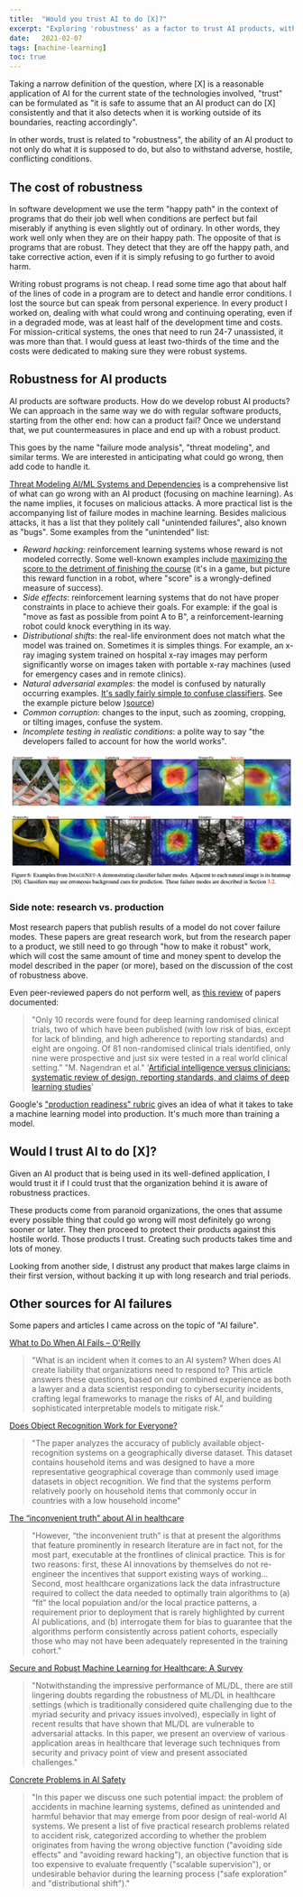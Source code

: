 ```yaml
---
title:  "Would you trust AI to do [X]?"
excerpt: "Exploring 'robustness' as a factor to trust AI products, with examples of how difficult it is to create robust AI products."
date:   2021-02-07
tags: [machine-learning]
toc: true
---
```


Taking a narrow definition  of the question, where [X] is a reasonable application of AI for the current state of the technologies involved, "trust" can be formulated as "it is safe to assume that an AI product can do [X] consistently and that it also detects when it is working outside of its boundaries, reacting accordingly".

In other words, trust is related to "robustness", the ability of an AI product to not only do what it is supposed to do, but also to withstand adverse, hostile, conflicting conditions.

<!--more-->

## The cost of robustness

In software development we use the term "happy path" in the context of programs that do their job well when conditions are perfect but fail miserably if anything is even slightly out of ordinary. In other words, they work well only when they are on their happy path. The opposite of that is programs that are robust. They detect that they are off the happy path, and take corrective action, even if it is simply refusing to go further to avoid harm.

Writing robust programs is not cheap. I read some time ago that about half of the lines of code in a program are to detect and handle error conditions. I lost the source but can speak from personal experience. In every product I worked on, dealing with what could wrong and continuing operating, even if in a degraded mode, was at least half of the development time and costs. For mission-critical systems, the ones that need to run 24-7 unassisted, it was more than that. I would guess at least two-thirds of the time and the costs were dedicated to making sure they were robust systems.

## Robustness for AI products

AI products are software products. How do we develop robust AI products? We can approach in the same way we do with regular software products, starting from the other end: how can a product fail? Once we understand that, we put countermeasures in place and end up with a robust product.

This goes by the name "failure mode analysis", "threat modeling", and similar terms. We are interested in anticipating what could go wrong, then add code to handle it.

[Threat Modeling AI/ML Systems and Dependencies](https://docs.microsoft.com/en-us/security/engineering/threat-modeling-aiml) is a comprehensive list of what can go wrong with an AI product (focusing on machine learning). As the name implies, it focuses on malicious attacks. A more practical list is the accompanying list of failure modes in machine learning. Besides malicious attacks, it has a list that they politely call "unintended failures", also known as "bugs". Some examples from the "unintended" list:

- _Reward hacking_: reinforcement learning systems whose reward is not modeled correctly. Some well-known examples include [maximizing the score to the detriment of finishing the course](https://openai.com/blog/faulty-reward-functions/) (it's in a game, but picture this reward function in a robot, where "score" is a wrongly-defined measure of success).
- _Side effects_: reinforcement learning systems that do not have proper constraints in place to achieve their goals. For example: if the goal is "move as fast as possible from point A to B", a reinforcement-learning robot could knock everything in its way.
- _Distributional shifts_: the real-life environment does not match what the model was trained on. Sometimes it is simples things. For example, an x-ray imaging system trained on hospital x-ray images may perform significantly worse on images taken with portable x-ray machines (used for emergency cases and in remote clinics).
- _Natural adversarial examples_: the model is confused by naturally occurring examples. [It's sadly fairly simple to confuse classifiers](https://arxiv.org/abs/1907.07174). See the example picture below )[source](https://arxiv.org/abs/1907.07174))
- _Common corruption_: changes to the input, such as zooming, cropping, or tilting images, confuse the system.
- _Incomplete testing in realistic conditions_: a polite way to say "the developers failed to account for how the world works".

![Natural Adversarial Examples](/images/2021-02-07/natural-adversaries-examples.png)

### Side note: research vs. production

Most research papers that publish results of a model do not cover failure modes. These papers are great research work, but from the research paper to a product, we still need to go through "how to make it robust" work, which will cost the same amount of time and money spent to develop the model described in the paper (or more), based on the discussion of the cost of robustness above.

Even peer-reviewed papers do not perform well, as [this review](https://www.bmj.com/content/368/bmj.m689) of papers documented:

> "Only 10 records were found for deep learning randomised clinical trials, two of which have been published (with low risk of bias, except for lack of blinding, and high adherence to reporting standards) and eight are ongoing. Of 81 non-randomised clinical trials identified, only nine were prospective and just six were tested in a real world clinical setting."
"M. Nagendran et al." '<a href="https://www.bmj.com/content/368/bmj.m689">Artificial intelligence versus clinicians: systematic review of design, reporting standards, and claims of deep learning studies</a>'

Google's ["production readiness" rubric](https://storage.googleapis.com/pub-tools-public-publication-data/pdf/aad9f93b86b7addfea4c419b9100c6cdd26cacea.pdf) gives an idea of what it takes to take a machine learning model into production. It's much more than training a model.

## Would I trust AI to do [X]?

Given an AI product that is being used in its well-defined application, I would trust it if I could trust that the organization behind it is aware of robustness practices.

These products come from paranoid organizations, the ones that assume every possible thing that could go wrong will most definitely go wrong sooner or later. They then proceed to protect their products against this hostile world. Those products I trust. Creating such products takes time and lots of money.

Looking from another side, I distrust any product that makes large claims in their first version, without backing it up with long research and trial periods.

## Other sources for AI failures

Some papers and articles I came across on the topic of "AI failure".

[What to Do When AI Fails – O'Reilly](https://www.oreilly.com/radar/what-to-do-when-ai-fails/)
> "What is an incident when it comes to an AI system? When does AI create liability that organizations need to respond to? This article answers these questions, based on our combined experience as both a lawyer and a data scientist responding to cybersecurity incidents, crafting legal frameworks to manage the risks of AI, and building sophisticated interpretable models to mitigate risk."

[Does Object Recognition Work for Everyone?](https://research.facebook.com/wp-content/uploads/2019/06/Does-Object-Recognition-Work-for-Everyone.pdf)
> "The paper analyzes the accuracy of publicly available object-recognition systems on a geographically diverse dataset. This dataset contains household items and was designed to have a more representative geographical coverage than commonly used image datasets in object recognition. We find that the systems perform relatively poorly on household items that commonly occur in countries with a low household income"

[The “inconvenient truth” about AI in healthcare](https://www.nature.com/articles/s41746-019-0155-4)
> "However, “the inconvenient truth” is that at present the algorithms that feature prominently in research literature are in fact not, for the most part, executable at the frontlines of clinical practice. This is for two reasons: first, these AI innovations by themselves do not re-engineer the incentives that support existing ways of working... Second, most healthcare organizations lack the data infrastructure required to collect the data needed to optimally train algorithms to (a) “fit” the local population and/or the local practice patterns, a requirement prior to deployment that is rarely highlighted by current AI publications, and (b) interrogate them for bias to guarantee that the algorithms perform consistently across patient cohorts, especially those who may not have been adequately represented in the training cohort."

[Secure and Robust Machine Learning for Healthcare: A Survey](https://arxiv.org/abs/2001.08103)
> "Notwithstanding the impressive performance of ML/DL, there are still lingering doubts regarding the robustness of ML/DL in healthcare settings (which is traditionally considered quite challenging due to the myriad security and privacy issues involved), especially in light of recent results that have shown that ML/DL are vulnerable to adversarial attacks. In this paper, we present an overview of various application areas in healthcare that leverage such techniques from security and privacy point of view and present associated challenges."

[Concrete Problems in AI Safety](https://arxiv.org/abs/1606.06565)
> "In this paper we discuss one such potential impact: the problem of accidents in machine learning systems, defined as unintended and harmful behavior that may emerge from poor design of real-world AI systems. We present a list of five practical research problems related to accident risk, categorized according to whether the problem originates from having the wrong objective function ("avoiding side effects" and "avoiding reward hacking"), an objective function that is too expensive to evaluate frequently ("scalable supervision"), or undesirable behavior during the learning process ("safe exploration" and "distributional shift")."
